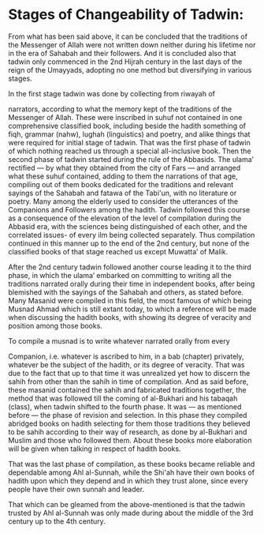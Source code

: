 Stages of Changeability of Tadwin:
==================================

  
  
  

From what has been said above, it can be concluded that the traditions
of the Messenger of Allah were not written down neither during his
lifetime nor in the era of Sahabah and their followers. And it is
concluded also that tadwin only commenced in the 2nd Hijrah century in
the last days of the reign of the Umayyads, adopting no one method but
diversifying in various stages.

In the first stage tadwin was done by collecting from riwayah of

narrators, according to what the memory kept of the traditions of the
Messenger of Allah. These were inscribed in suhuf not contained in one
comprehensive classified book, including beside the hadith something of
fiqh, grammar (nahw), lughah (linguistics) and poetry, and alike things
that were required for initial stage of tadwin. That was the first phase
of tadwin of which nothing reached us through a special all-inclusive
book. Then the second phase of tadwin started during the rule of the
Abbasids. The ulama’ rectified — by what they obtained from the city of
Fars — and arranged what these suhuf contained, adding to them the
narrations of that age, compiling out of them books dedicated for the
traditions and relevant sayings of the Sahabah and fatawa of the
Tabi'un, with no literature or poetry. Many among the elderly used to
consider the utterances of the Companions and Followers among the
hadith. Tadwin followed this course as a consequence of the elevation of
the level of compilation during the Abbasid era, with the sciences being
distinguished of each other, and the correlated issues- of every ilm
being collected separately. Thus compilation continued in this manner up
to the end of the 2nd century, but none of the classified books of that
stage reached us except Muwatta’ of Malik.

After the 2nd century tadwin followed another course leading it to the
third phase, in which the ulama’ embarked on committing to writing all
the traditions narrated orally during their time in independent books,
after being blemished with the sayings of the Sahabah and others, as
stated before. Many Masanid were compiled in this field, the most famous
of which being Musnad Ahmad which is still extant today, to which a
reference will be made when discussing the hadith books, with showing
its degree of veracity and position among those books.

To compile a musnad is to write whatever narrated orally from every

Companion, i.e. whatever is ascribed to him, in a bab (chapter)
privately, whatever be the subject of the hadith, or its degree of
veracity. That was due to the fact that up to that time it was
unrealized yet how to discern the sahih from other than the sahih in
time of compilation. And as said before, these masanid contained the
sahih and fabricated traditions together, the method that was followed
till the coming of al-Bukhari and his tabaqah (class), when tadwin
shifted to the fourth phase. It was — as mentioned before — the phase of
revision and selection. In this phase they compiled abridged books on
hadith selecting for them those traditions they believed to be sahih
according to their way of research, as done by al-Bukhari and Muslim and
those who followed them. About these books more elaboration will be
given when talking in respect of hadith books.

That was the last phase of compilation, as these books became reliable
and dependable among Ahl al-Sunnah, while the Shi'ah have their own
books of hadith upon which they depend and in which they trust alone,
since every people have their own sunnah and leader.

That which can be gleamed from the above-mentioned is that the tadwin
trusted by Ahl al-Sunnah was only made during about the middle of the
3rd century up to the 4th century.

  
  
  

